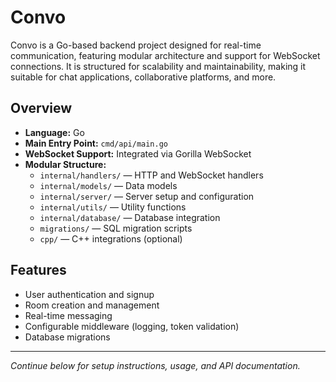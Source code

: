 # Convo

Convo is a Go-based backend project designed for real-time communication, featuring modular architecture and support for WebSocket connections. It is structured for scalability and maintainability, making it suitable for chat applications, collaborative platforms, and more.

## Overview

- **Language:** Go
- **Main Entry Point:** `cmd/api/main.go`
- **WebSocket Support:** Integrated via Gorilla WebSocket
- **Modular Structure:**
  - `internal/handlers/` — HTTP and WebSocket handlers
  - `internal/models/` — Data models
  - `internal/server/` — Server setup and configuration
  - `internal/utils/` — Utility functions
  - `internal/database/` — Database integration
  - `migrations/` — SQL migration scripts
  - `cpp/` — C++ integrations (optional)

## Features

- User authentication and signup
- Room creation and management
- Real-time messaging
- Configurable middleware (logging, token validation)
- Database migrations

---

*Continue below for setup instructions, usage, and API documentation.*
